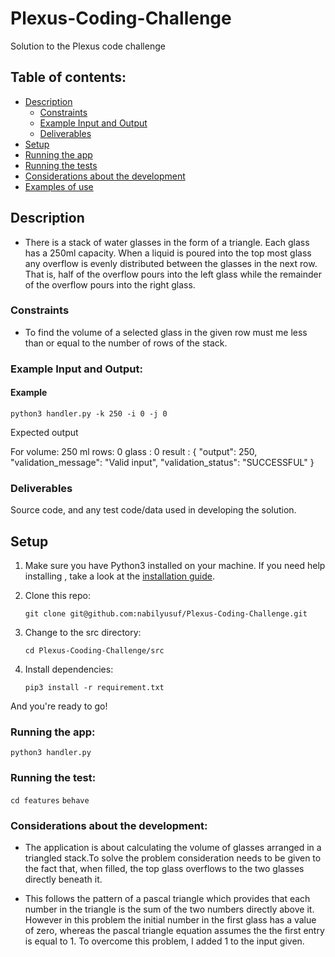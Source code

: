 # Plexus-Coding-Challenge
Solution to the Plexus code challenge

## Table of contents:

* [Description](./README.md#description)
  * [Constraints](./README.md#constraints)
  * [Example Input and Output](./README.md#example-input-and-output)
  * [Deliverables](./README.md#deliverables)
* [Setup](./README.md#setup)
* [Running the app](./README.md#running-the-app)
* [Running the tests](./README.md#running-the-tests)
* [Considerations about the development](./README.md#considerations-about-the-development)
* [Examples of use](./src/features/waterOverFlow.feature)

## Description

* There is a stack of water glasses in the form of a triangle. Each glass has a 250ml capacity. When a liquid is poured into the top most glass any overflow is evenly distributed between the glasses in the next row. That is, half of the overflow pours into the left glass while the remainder of the overflow pours into the right glass.

### Constraints

* To find the volume of a selected glass in the given row must me less than or equal to the number of rows of the stack.

### Example Input and Output:

#### Example

  ```python3 handler.py -k 250 -i 0 -j 0```

Expected output

For volume: 250 ml   rows: 0     glass : 0
result :  {
  "output": 250,
  "validation_message": "Valid input",
  "validation_status": "SUCCESSFUL"
}

### Deliverables

Source code, and any test code/data used in developing the solution.

## Setup

1. Make sure you have Python3 installed on your machine. If you need help installing , take a look at the [installation guide](https://realpython.com/installing-python/).

2. Clone this repo:

    ```git clone git@github.com:nabilyusuf/Plexus-Coding-Challenge.git```

3. Change to the src directory:

    ```cd Plexus-Cooding-Challenge/src```

4. Install dependencies:

    ```pip3 install -r requirement.txt```

And you're ready to go!

### Running the app:
```python3 handler.py```

### Running the test:

```cd features```
```behave```

### Considerations about the development:

* The application is about calculating the volume of glasses arranged in a triangled stack.To solve the problem consideration needs to be given to the fact that, when filled, the top glass overflows to the two glasses directly beneath it.

* This follows the pattern of a pascal triangle which provides that each number in the triangle is the sum of the two numbers directly above it. However in this problem the initial number in the first glass has a value of zero, whereas the pascal triangle equation assumes the the first entry is equal to 1. To overcome this problem, I added 1 to the input given.